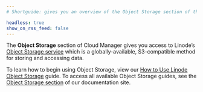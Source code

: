 ```yaml
---
# Shortguide: gives you an overview of the Object Storage section of the Cloud Manager.

headless: true
show_on_rss_feed: false
---
```


The **Object Storage** section of Cloud Manager gives you access to Linode’s [Object Storage service](https://www.linode.com/products/object-storage/) which is a globally-available, S3-compatible method for storing and accessing data.

To learn how to begin using Object Storage, view our [How to Use Linode Object Storage](/docs/platform/object-storage/how-to-use-object-storage/) guide. To access all available Object Storage guides, see the [Object Storage section](/docs/platform/object-storage/) of our documentation site.
